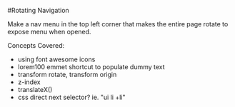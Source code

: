 #Rotating Navigation

Make a nav menu in the top left corner that makes the entire page rotate to expose menu when opened.

Concepts Covered:
- using font awesome icons
- lorem100 emmet shortcut to populate dummy text
- transform rotate, transform origin
- z-index
- translateX()
- css direct next selector? ie. "ui li +li"